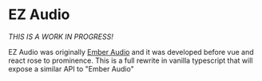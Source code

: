 # EZ Audio

_THIS IS A WORK IN PROGRESS!_

EZ Audio was originally [Ember Audio](https://sethbrasile.github.io/ember-audio) and it was developed before vue and react rose to prominence. This is a full rewrite in vanilla typescript that will expose a similar API to "Ember Audio"
